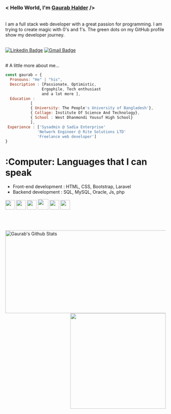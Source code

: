 
<h3> < Hello World, I'm <a href="https://facebook.com/gaurab.halder" target="_blank"> Gaurab Halder</a> /></h3><br>
I am a full stack web developer with a great passion for programming. I am trying to create magic with 0's and 1's. The green dots on my GitHub profile show my developer journey. <br> <br>

[![Linkedin Badge](https://img.shields.io/badge/-gaurabhalder-blue?style=flat-square&logo=Linkedin&logoColor=white&link=https://www.linkedin.com/in/garuabhalder/)](https://www.linkedin.com/in/garuabhalder/)  [![Gmail Badge](https://img.shields.io/badge/gaurabhalder92@gmail.com-c14438?style=flat-square&logo=Gmail&logoColor=white&link=mailto:gaurabhalder92@gmail.com)](mailto:gaurabhalder92@gmail.com)

<br/>
# A little more about me...  

```javascript
const gaurab = {
  Pronouns: "He" | "his",
  Description : [Passionate, Optimistic,
                Ergophile, Tech enthusiast  
                and a lot more ],
  Education :
           [
           { University: The People's University of Bangladesh'},
           { Collage: Institute Of Science And Technology},
           { School : West Dhanmondi Yousuf High School}
           ],
 Experience : ['Sysadmin @ Sadia Enterprise'
              'Network Engineer @ Rite Solutions LTD'
              'Freelance web developer']
}
```


# :Computer: Languages that I can speak
* Front-end development : HTML, CSS, Bootstrap, Laravel
* Backend development : SQL, MySQL, Oracle, Js, php



 <img src = 'https://image.flaticon.com/icons/svg/919/919827.svg' width='30'/>  <img src = 'https://github.com/MarikIshtar007/MarikIshtar007/blob/master/images/css.svg' width='30'/>  <img src = 'https://github.com/MarikIshtar007/MarikIshtar007/blob/master/images/js.svg' width='30'/>  <img src = 'https://github.com/MarikIshtar007/MarikIshtar007/blob/master/images/bootstrap.svg' width='33'/>  <img src = 'https://image.flaticon.com/icons/png/512/2306/2306154.png' width='30'/>  <img src = 'https://github.com/MarikIshtar007/MarikIshtar007/blob/master/images/sql.svg' width='30'/>

<br><br>
<p align="left">
  <img height="260" width="550px" src="https://github-readme-stats.vercel.app/api?username=gaurabhalder&theme=tokyonight&show_icons=true" alt="Gaurab's Github Stats" />
  <img align="right" height="300px"  src="https://github-readme-stats.vercel.app/api/top-langs/?username=gaurabhalder&theme=synthwave">
</p>
